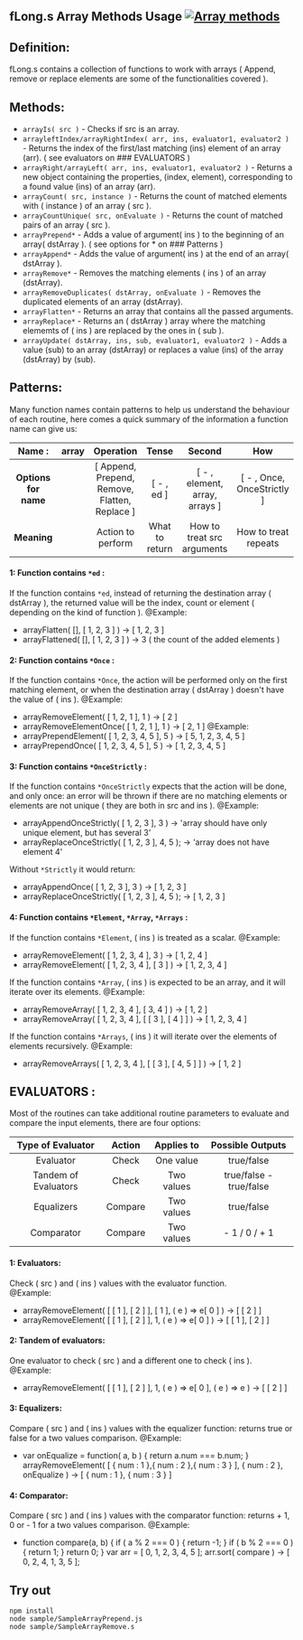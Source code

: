 ## fLong.s Array Methods Usage [![Array methods](https://travis-ci.org/Wandalen/wTools.svg?branch=master)](https://github.com/Wandalen/wTools/blob/master/out.debug/dwtools/abase/l0/fLong.s)


## Definition:

  fLong.s contains a collection of functions to work with arrays ( Append, remove or replace elements are some of the functionalities covered ).


## Methods:

  * `arrayIs( src )` - Checks if src is an array.
  * `arrayleftIndex/arrayRightIndex( arr, ins, evaluator1, evaluator2 )` - Returns the index of the first/last matching (ins) element of an array (arr).
    ( see evaluators on ### EVALUATORS )
  * `arrayRight/arrayLeft( arr, ins, evaluator1, evaluator2 )` - Returns a new object containing the properties, (index, element), corresponding to
    a found value (ins) of an array (arr).
  * `arrayCount( src, instance )` - Returns the count of matched elements with ( instance ) of an array ( src ).  
  * `arrayCountUnique( src, onEvaluate )` - Returns the count of matched pairs of an array ( src ).
  * `arrayPrepend*` - Adds a value of argument( ins ) to the beginning of an array( dstArray ).
    ( see options for * on ### Patterns )
  * `arrayAppend*` - Adds the value of argument( ins ) at the end of an array( dstArray ).
  * `arrayRemove*` - Removes the matching elements ( ins ) of an array (dstArray).
  * `arrayRemoveDuplicates( dstArray, onEvaluate )` - Removes the duplicated elements of an array (dstArray).
  * `arrayFlatten*` - Returns an array that contains all the passed arguments.
  * `arrayReplace*` - Returns an ( dstArray ) array where the matching elememts of ( ins ) are replaced by the ones in ( sub ).
  * `arrayUpdate( dstArray, ins, sub, evaluator1, evaluator2 )` - Adds a value (sub) to an array (dstArray) or replaces a value (ins) of the array (dstArray) by (sub).


## Patterns:

  Many function names contain patterns to help us understand the behaviour of each routine, here comes a quick summary of the information a function name can
  give us:

  | **Name :** | array | **Operation** | **Tense** | **Second** | **How** |
  | :---: | :---: | :---: | :---: | :---: | :---: |
  | **Options for name** | | [ Append, Prepend, Remove, Flatten, Replace ] | [ - , ed ] | [ - , element, array, arrays ] | [ - , Once, OnceStrictly ] |
  | **Meaning** | | Action to perform | What to return | How to treat src arguments | How to treat repeats |

#### 1: Function contains `*ed` :

  If the function contains `*ed`, instead of returning the destination array ( dstArray ), the returned value will be
  the index, count or element ( depending on the kind of function ).
  @Example:
  - arrayFlatten( [], [ 1, 2, 3 ] ) -> [ 1, 2, 3 ]
  - arrayFlattened( [], [ 1, 2, 3 ] ) -> 3 ( the count of the added elements )

#### 2: Function contains `*Once` :

  If the function contains `*Once`, the action will be performed only on the first matching element, or when
  the destination array ( dstArray ) doesn't have the value of ( ins ).
  @Example:
  - arrayRemoveElement( [ 1, 2, 1 ], 1 ) -> [ 2 ]
  - arrayRemoveElementOnce( [ 1, 2, 1 ], 1 ) -> [ 2, 1 ]
  @Example:
  - arrayPrependElement( [ 1, 2, 3, 4, 5 ], 5 ) -> [ 5, 1, 2, 3, 4, 5 ]
  - arrayPrependOnce( [ 1, 2, 3, 4, 5 ], 5 ) -> [ 1, 2, 3, 4, 5 ]

#### 3: Function contains `*OnceStrictly` :

  If the function contains `*OnceStrictly` expects that the action will be done, and only once: an error will be thrown if there are no matching elements or elements are not unique ( they are both in src and ins ).
  @Example:
  - arrayAppendOnceStrictly( [ 1, 2, 3 ], 3 ) -> 'array should have only unique element, but has several 3'
  - arrayReplaceOnceStrictly( [ 1, 2, 3 ], 4, 5 ); -> 'array does not have element 4'

  Without `*Strictly` it would return:
  - arrayAppendOnce( [ 1, 2, 3 ], 3 ) -> [ 1, 2, 3 ]
  - arrayReplaceOnceStrictly( [ 1, 2, 3 ], 4, 5 ); -> [ 1, 2, 3 ]

#### 4: Function contains `*Element`, `*Array`, `*Arrays` :

  If the function contains `*Element`, ( ins ) is treated as a scalar.
  @Example:
  - arrayRemoveElement( [ 1, 2, 3, 4 ], 3 ) -> [ 1, 2, 4 ]
  - arrayRemoveElement( [ 1, 2, 3, 4 ], [ 3 ] ) -> [ 1, 2, 3, 4 ]

  If the function contains `*Array`, ( ins ) is expected to be an array, and it will iterate over its elements.
  @Example:
  - arrayRemoveArray( [ 1, 2, 3, 4 ], [ 3, 4 ] ) -> [ 1, 2 ]
  - arrayRemoveArray( [ 1, 2, 3, 4 ], [ [ 3 ], [ 4 ] ] ) -> [ 1, 2, 3, 4 ]

  If the function contains `*Arrays`, ( ins ) it will iterate over the elements of elements recursively.
  @Example:
  - arrayRemoveArrays( [ 1, 2, 3, 4 ], [ [ 3 ], [ 4, 5 ] ] ) -> [ 1, 2 ]


## EVALUATORS :

  Most of the routines can take additional routine parameters to evaluate and compare the input elements, there are four options:

  | **Type of Evaluator** | **Action** | **Applies to** | **Possible Outputs** |
  | :---: | :---: | :---: | :---: |
  | Evaluator | Check | One value | true/false |
  | Tandem of Evaluators| Check | Two values | true/false - true/false |
  | Equalizers | Compare | Two values | true/false |
  | Comparator | Compare | Two values | - 1 / 0 / + 1 |

#### 1: Evaluators:

  Check ( src ) and ( ins ) values with the evaluator function.  
  @Example:
  - arrayRemoveElement( [ [ 1 ], [ 2 ] ], [ 1 ], ( e ) => e[ 0 ] ) -> [ [ 2 ] ]
  - arrayRemoveElement( [ [ 1 ], [ 2 ] ], 1, ( e ) => e[ 0 ] ) -> [ [ 1 ], [ 2 ] ]

#### 2: Tandem of evaluators:

  One evaluator to check ( src ) and a different one to check ( ins ).
  @Example:
  - arrayRemoveElement( [ [ 1 ], [ 2 ] ], 1, ( e ) => e[ 0 ], ( e ) => e ) -> [ [ 2 ] ]

#### 3: Equalizers:

  Compare ( src ) and ( ins ) values with the equalizer function: returns true or false for a two values comparison.
  @Example:
  - var onEqualize = function( a, b )
    {
      return a.num === b.num;
    }
    arrayRemoveElement( [ { num : 1 },{ num : 2 },{ num : 3 } ], { num : 2 }, onEqualize ) -> [ { num : 1 }, { num : 3 } ]

#### 4: Comparator:

  Compare ( src ) and ( ins ) values with the comparator function: returns + 1, 0 or - 1 for a two values comparison.
  @Example:
  - function compare(a, b) {
      if ( a % 2 === 0 ) {
        return -1;
      }
      if ( b % 2 === 0 ) {
        return 1;
      }
      return 0;
    }
    var arr = [ 0, 1, 2, 3, 4, 5 ];
    arr.sort( compare ) -> [ 0, 2, 4, 1, 3, 5 ];


## Try out  

```
npm install
node sample/SampleArrayPrepend.js
node sample/SampleArrayRemove.s
```
